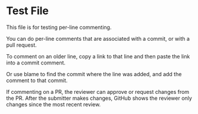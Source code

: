 # Test File

This file is for testing per-line commenting.

You can do per-line comments that are associated with a commit, or with a pull request.

To comment on an older line, copy a link to that line and then paste the link into a commit comment.

Or use blame to find the commit where the line was added, and add the comment to that commit.

If commenting on a PR, the reviewer can approve or request changes from the PR.  After the submitter makes changes, GitHub shows the reviewer only changes since the most recent review.
